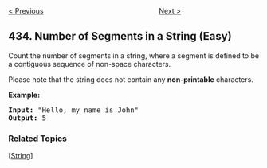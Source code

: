 <!--|This file generated by command(leetcode description); DO NOT EDIT.    |-->
<!--+----------------------------------------------------------------------+-->
<!--|@author    Openset <openset.wang@gmail.com>                           |-->
<!--|@link      https://github.com/openset                                 |-->
<!--|@home      https://github.com/openset/leetcode                        |-->
<!--+----------------------------------------------------------------------+-->

[< Previous](https://github.com/openset/leetcode/tree/master/problems/minimum-genetic-mutation "Minimum Genetic Mutation")
　　　　　　　　　　　　　　　　
[Next >](https://github.com/openset/leetcode/tree/master/problems/non-overlapping-intervals "Non-overlapping Intervals")

## 434. Number of Segments in a String (Easy)

<p>Count the number of segments in a string, where a segment is defined to be a contiguous sequence of non-space characters.</p>

<p>Please note that the string does not contain any <b>non-printable</b> characters.</p>

<p><b>Example:</b></p>
<pre>
<b>Input:</b> "Hello, my name is John"
<b>Output:</b> 5
</pre>
</p>

### Related Topics
  [[String](https://github.com/openset/leetcode/tree/master/tag/string/README.md)]

